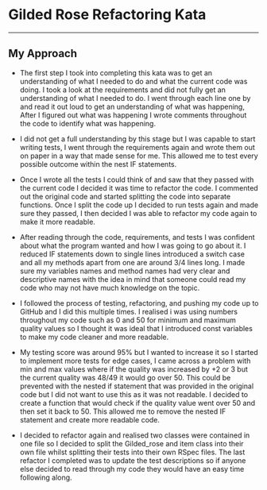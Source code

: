 # Gilded Rose Refactoring Kata
---------------------
## My Approach 


* The first step I took into completing this kata was to get an understanding of what I needed to do and what the current code was doing. I took a look at the requirements and did not fully get an understanding of what I needed to do. I went through each line one by and read it out loud to get an understanding of what was happening, After I figured out what was happening I wrote comments throughout the code to identify what was happening. 

* I did not get a full understanding by this stage but I was capable to start writing tests, I went through the requirements again and wrote them out on paper in a way that made sense for me. This allowed me to test every possible outcome within the nest IF statements. 

* Once I wrote all the tests I could think of and saw that they passed with the current code I decided it was time to refactor the code. I commented out the original code and started splitting the code into separate functions. Once I split the code up I decided to run tests again and made sure they passed, I then decided I was able to refactor my code again to make it more readable. 

* After reading through the code, requirements, and tests I was confident about what the program wanted and how I was going to go about it. I reduced IF statements down to single lines introduced a switch case and all my methods apart from one are around 3/4 lines long. I made sure my variables names and method names had very clear and descriptive names with the idea in mind that someone could read my code who may not have much knowledge on the topic. 

* I followed the process of testing, refactoring, and pushing my code up to GitHub and I did this multiple times. I realised i was using numbers throughout my code such as 0 and 50 for minimum and maximum quality values so I thought it was ideal that I introduced const variables to make my code cleaner and more readable. 

* My testing score was around 95% but I wanted to increase it so I started to implement more tests for edge cases, I came across a problem with min and max values where if the quality was increased by +2 or 3 but the current quality was 48/49 it would go over 50. This could be prevented with the nested if statement that was provided in the original code but I did not want to use this as it was not readable. I decided to create a function that would check if the quality value went over 50 and then set it back to 50. This allowed me to remove the nested IF statement and create more readable code. 

* I decided to refactor again and realised two classes were contained in one file so I decided to split the Gilded_rose and item class into their own file whilst splitting their tests into their own RSpec files. The last refactor I completed was to update the test descriptions so if anyone else decided to read through my code they would have an easy time following along. 
